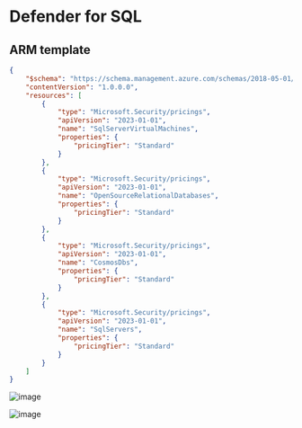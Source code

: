 # Defender for SQL
## ARM template
```json
{
    "$schema": "https://schema.management.azure.com/schemas/2018-05-01/subscriptionDeploymentTemplate.json#",
    "contentVersion": "1.0.0.0",
    "resources": [
        {
            "type": "Microsoft.Security/pricings",
            "apiVersion": "2023-01-01",
            "name": "SqlServerVirtualMachines",
            "properties": {
                "pricingTier": "Standard"
            }
        },
        {
            "type": "Microsoft.Security/pricings",
            "apiVersion": "2023-01-01",
            "name": "OpenSourceRelationalDatabases",
            "properties": {
                "pricingTier": "Standard"
            }
        },
        {
            "type": "Microsoft.Security/pricings",
            "apiVersion": "2023-01-01",
            "name": "CosmosDbs",
            "properties": {
                "pricingTier": "Standard"
            }
        },
        {
            "type": "Microsoft.Security/pricings",
            "apiVersion": "2023-01-01",
            "name": "SqlServers",
            "properties": {
                "pricingTier": "Standard"
            }
        }
    ]
}
```

![image](https://github.com/user-attachments/assets/e462fe0b-762b-4d7c-ab91-c830ac8e9d33)

![image](https://github.com/user-attachments/assets/7e3e7c60-f0fa-4768-affe-beb63588a914)
